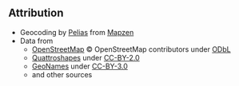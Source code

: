 ## Attribution
* Geocoding by [Pelias](https://mapzen.com/pelias) from [Mapzen](https://mapzen.com)
* Data from
   * [OpenStreetMap](http://www.openstreetmap.org/copyright) © OpenStreetMap contributors under [ODbL](http://opendatacommons.org/licenses/odbl/)
   * [Quattroshapes](https://github.com/foursquare/quattroshapes/blob/master/LICENSE.md) under [CC-BY-2.0](https://creativecommons.org/licenses/by/2.0/)
   * [GeoNames](http://www.geonames.org/) under [CC-BY-3.0](https://creativecommons.org/licenses/by/2.0/)
   * and other sources

